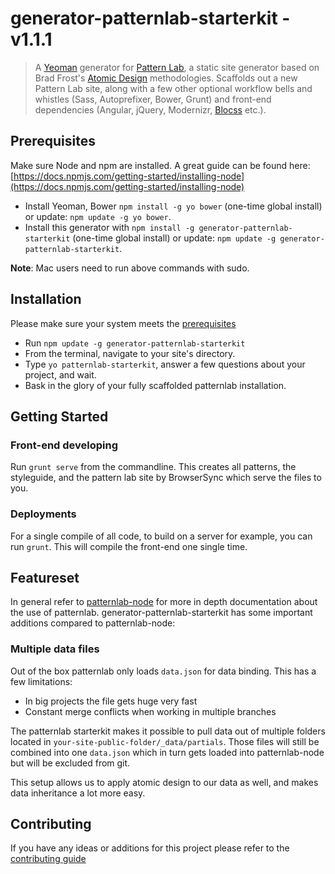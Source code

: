 # generator-patternlab-starterkit - v1.1.1

> A [Yeoman](http://yeoman.io) generator for [Pattern Lab](http://patternlab.io/), a static site generator based on Brad Frost's [Atomic Design](http://bradfrostweb.com/blog/post/atomic-web-design/) methodologies.
> Scaffolds out a new Pattern Lab site, along with a few other optional workflow bells and whistles (Sass, Autoprefixer, Bower, Grunt) and front-end dependencies (Angular, jQuery, Modernizr, [Blocss](https://github.com/Blocss/blocss) etc.).


<a name="prerequisites"></a>
## Prerequisites
Make sure Node and npm are installed. A great guide can be found here: [https://docs.npmjs.com/getting-started/installing-node](https://docs.npmjs.com/getting-started/installing-node)

- Install Yeoman, Bower `npm install -g yo bower` (one-time global install) or update: `npm update -g yo bower`.
- Install this generator with `npm install -g generator-patternlab-starterkit` (one-time global install) or update: `npm update -g generator-patternlab-starterkit`.

**Note**: Mac users need to run above commands with sudo.

## Installation
Please make sure your system meets the [prerequisites](#prerequisites)
- Run `npm update -g generator-patternlab-starterkit`
- From the terminal, navigate to your site's directory.
- Type `yo patternlab-starterkit`, answer a few questions about your project, and wait.
- Bask in the glory of your fully scaffolded patternlab installation.


## Getting Started
### Front-end developing
Run `grunt serve` from the commandline. This creates all patterns, the styleguide, and the pattern lab site by BrowserSync which serve the files to you.


### Deployments
For a single compile of all code, to build on a server for example, you can run `grunt`. This will compile the front-end one single time.

## Featureset
In general refer to [patternlab-node](https://github.com/pattern-lab/patternlab-node) for more in depth documentation about the use of patternlab.
generator-patternlab-starterkit has some important additions compared to patternlab-node:

### Multiple data files
Out of the box patternlab only loads `data.json` for data binding. This has a few limitations:

* In big projects the file gets huge very fast
* Constant merge conflicts when working in multiple branches

The patternlab starterkit makes it possible to pull data out of multiple folders located in `your-site-public-folder/_data/partials`. Those files will still be combined into one `data.json` which in turn gets loaded into patternlab-node but will be excluded from git.

This setup allows us to apply atomic design to our data as well, and makes data inheritance a lot more easy.



## Contributing
If you have any ideas or additions for this project please refer to the [contributing guide](CONTRIBUTING.md)
